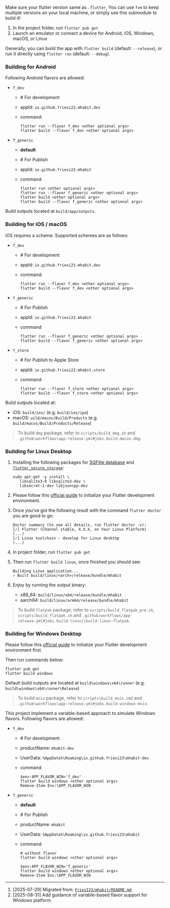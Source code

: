 <!-- markdownlint-disable no-inline-html first-line-heading -->

Make sure your flutter version same as `.flutter`, You can use `fvm` to keep
multiple versions on your local machine, or simply use this submodule to build it!

1. In the project folder, run `flutter pub get`
2. Launch an emulator or connect a device for Android, iOS, Windows, macOS, or Linux

Generally, you can build the app with `flutter build` (default: `--release`),
or run it directly using `flutter run` (default: `--debug`).

### Building for Android

Following Android flavors are allowed:

- `f_dev`

  - \# For development
  - appId: `io.github.friesi23.mhabit.dev`
  - command:

    ```shell
    flutter run --flavor f_dev <other optional args>
    flutter build --flavor f_dev <other optional args>
    ```

- `f_generic`

  - **default**
  - \# For Publish
  - appId: `io.github.friesi23.mhabit`
  - command:

    ```shell
    flutter run <other optional args>
    flutter run --flavor f_generic <other optional args>
    flutter build <other optional args>
    flutter build --flavor f_generic <other optional args>
    ```

Build outputs located at `build/app/outputs`.

### Building for iOS / macOS

iOS requires a scheme. Supported schemes are as follows:

- `f_dev`

  - \# For development
  - appId: `io.github.friesi23.mhabit.dev`
  - command:

    ```shell
    flutter run --flavor f_dev <other optional args>
    flutter build --flavor f_dev <other optional args>
    ```

- `f_generic`

  - \# For Publish
  - appId: `io.github.friesi23.mhabit`
  - command:

    ```shell
    flutter run --flavor f_generic <other optional args>
    flutter build --flavor f_generic <other optional args>
    ```

- `f_store`

  - \# For Publish to Apple Store
  - appId: `io.github.friesi23.mhabit.store`
  - command:

    ```shell
    flutter run --flavor f_store <other optional args>
    flutter build --flavor f_store <other optional args>
    ```

Build outputs located at:

- iOS: `build/ios/` (e.g. `build/ios/ipa`)
- macOS: `uild/macos/Build/Products` (e.g. `build/macos/Build/Products/Release`)

> To build `dmg` package, refer to `scripts/build_dmg.sh`
> and `.github\workflows\app-release.yml#jobs.build-macos-dmg`.

### Building for Linux Desktop

1. Installing the following packages for [SQFlite database][sqflite-ffi-linux]
   and [`flutter_secure_storage`][fss-linux]:

   ```shell
   sudo apt-get -y install \
      libsqlite3-0 libsqlite3-dev \
      libsecret-1-dev libjsoncpp-dev
   ```

2. Please follow this [official guide][flutter-linux] to initialize your
   Flutter development environment.

3. Once you've got the following result with the command `flutter doctor` you are good to go:

   ```shell
   Doctor summary (to see all details, run flutter doctor -v):
   [✓] Flutter (Channel stable, X.X.X, on Your Linux Platform)
   (...)
   [✓] Linux toolchain - develop for Linux desktop
   (...)
   ```

4. In project folder, run `flutter pub get`

5. Then run `flutter build linux`, once finished you should see:

   ```shell
   Building Linux application...
   ✓ Built build/linux/<arch>/release/bundle/mhabit
   ```

6. Enjoy by running the output binary:
   - x86_64: `build/linux/x64/release/bundle/mhabit`
   - aarch64: `build/linux/arm64/release/bundle/mhabit`

> To build `flatpak` package, refer to `scripts/build_flatpak_pre.sh`, `scripts/build_flatpak.sh`
> and `.github/workflows/app-release.yml#jobs.build-linux||build-linux-flatpak`.

### Building for Windows Desktop

Please follow this [official guide][flutter-windows] to initialize your
Flutter development environment first.

Then run commands below:

```shell
flutter pub get
flutter build windows
```

Default build outputs are located at `build\windows\x64\runner` (e.g. `build\windows\x64\runner\Release`)

> To build `msix` package, refer to `scripts\build_msix.cmd`
> and `.github\workflows\app-release.yml#jobs.build-windows-msix`.

This project implement a variable-based approach to simulate Windows flavors.
Following flavors are allowed:

- `f_dev`

  - \# For development
  - productName: `mhabit-dev`
  - UserData: `%AppData%\Roaming\io.github.friesi23\mhabit-dev`
  - command:

    ```pwsh
    $env:APP_FLAVOR_WIN='f_dev'
    flutter build windows <other optional args>
    Remove-Item Env:\APP_FLAVOR_WIN
    ```

- `f_generic`

  - **default**
  - \# For Publish
  - productName: `mhabit`
  - UserData: `%AppData%\Roaming\io.github.friesi23\mhabit`
  - command:

    ```pwsh
    # without flavor
    flutter build windows <other optional args>
    ```

    ```pwsh
    $env:APP_FLAVOR_WIN='f_generic'
    flutter build windows <other optional args>
    Remove-Item Env:\APP_FLAVOR_WIN
    ```

<!-- refs -->

[sqflite-ffi-linux]: https://pub.dev/packages/sqflite_common_ffi#linux
[fss-linux]: https://pub.dev/packages/flutter_secure_storage#configure-linux-version
[flutter-linux]: https://docs.flutter.dev/get-started/install/linux/desktop#development-tools
[flutter-windows]: https://docs.flutter.dev/get-started/install/windows/desktop

---

1. [2025-07-29] Migrated from: [`FriesI23/mhabit/README.md`][_migrate].
2. [2025-08-31] Add guidance of variable-based flavor support for Windows platform.

[_migrate]: https://github.com/FriesI23/mhabit/blob/09f6cabd6f7b2fa3aca1c087d48e9a6069c28033/README.md
